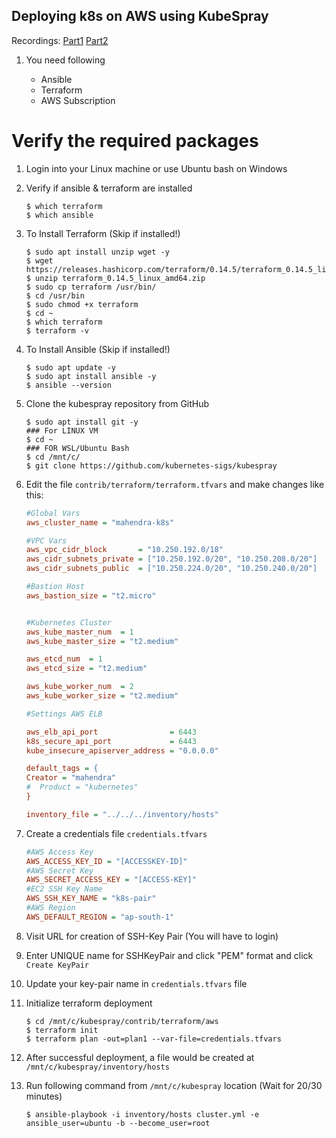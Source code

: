 ## Deploying k8s on AWS using KubeSpray

Recordings:
[Part1](https://www.youtube.com/watch?v=drzhR3LiCHM)
[Part2](https://www.youtube.com/watch?v=NHCaqdC8hBI)

1.  You need following

    - Ansible
    - Terraform
    - AWS Subscription

# Verify the required packages

1.  Login into your Linux machine or use Ubuntu bash on Windows
2.  Verify if ansible & terraform are installed

    ```
    $ which terraform
    $ which ansible
    ```

3.  To Install Terraform (Skip if installed!)

    ```
    $ sudo apt install unzip wget -y
    $ wget https://releases.hashicorp.com/terraform/0.14.5/terraform_0.14.5_linux_amd64.zip
    $ unzip terraform_0.14.5_linux_amd64.zip
    $ sudo cp terraform /usr/bin/
    $ cd /usr/bin
    $ sudo chmod +x terraform
    $ cd ~
    $ which terraform
    $ terraform -v
    ```

4.  To Install Ansible (Skip if installed!)

    ```
    $ sudo apt update -y
    $ sudo apt install ansible -y
    $ ansible --version
    ```    


5.  Clone the kubespray repository from GitHub

    ```
    $ sudo apt install git -y
    ### For LINUX VM
    $ cd ~
    ### FOR WSL/Ubuntu Bash
    $ cd /mnt/c/
    $ git clone https://github.com/kubernetes-sigs/kubespray
    ```

6.  Edit the file `contrib/terraform/terraform.tfvars` and make changes like this:

    ```ini
    #Global Vars
    aws_cluster_name = "mahendra-k8s"

    #VPC Vars
    aws_vpc_cidr_block       = "10.250.192.0/18"
    aws_cidr_subnets_private = ["10.250.192.0/20", "10.250.208.0/20"]
    aws_cidr_subnets_public  = ["10.250.224.0/20", "10.250.240.0/20"]

    #Bastion Host
    aws_bastion_size = "t2.micro"


    #Kubernetes Cluster
    aws_kube_master_num  = 1
    aws_kube_master_size = "t2.medium"

    aws_etcd_num  = 1
    aws_etcd_size = "t2.medium"

    aws_kube_worker_num  = 2
    aws_kube_worker_size = "t2.medium"

    #Settings AWS ELB

    aws_elb_api_port                = 6443
    k8s_secure_api_port             = 6443
    kube_insecure_apiserver_address = "0.0.0.0"

    default_tags = {
    Creator = "mahendra"
    #  Product = "kubernetes"
    }

    inventory_file = "../../../inventory/hosts"
    ```

7.  Create a credentials file `credentials.tfvars`

    ```ini
    #AWS Access Key
    AWS_ACCESS_KEY_ID = "[ACCESSKEY-ID]"
    #AWS Secret Key
    AWS_SECRET_ACCESS_KEY = "[ACCESS-KEY]"
    #EC2 SSH Key Name
    AWS_SSH_KEY_NAME = "k8s-pair"
    #AWS Region
    AWS_DEFAULT_REGION = "ap-south-1"
    ```

8.  Visit URL for creation of SSH-Key Pair (You will have to login)

9.  Enter UNIQUE name for SSHKeyPair and click "PEM" format and click `Create KeyPair`

10. Update your key-pair name in `credentials.tfvars` file

11. Initialize terraform deployment

    ```
    $ cd /mnt/c/kubespray/contrib/terraform/aws
    $ terraform init
    $ terraform plan -out=plan1 --var-file=credentials.tfvars
    ```

12. After successful deployment, a file would be created at `/mnt/c/kubespray/inventory/hosts`

13. Run following command from `/mnt/c/kubespray` location (Wait for 20/30 minutes)

    ```
    $ ansible-playbook -i inventory/hosts cluster.yml -e ansible_user=ubuntu -b --become_user=root
    ```